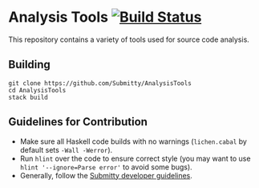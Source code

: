 # Analysis Tools [![Build Status](https://travis-ci.org/Submitty/AnalysisTools.svg?branch=master)](https://travis-ci.org/Submitty/AnalysisTools)
This repository contains a variety of tools used for source code analysis.

## Building
    git clone https://github.com/Submitty/AnalysisTools
    cd AnalysisTools
    stack build

## Guidelines for Contribution
 - Make sure all Haskell code builds with no warnings (`lichen.cabal` by default sets `-Wall -Werror`).
 - Run `hlint` over the code to ensure correct style (you may want to use `hlint '--ignore=Parse error'` to avoid some bugs).
 - Generally, follow the [Submitty developer guidelines](http://submitty.org/developer/development_instructions).
